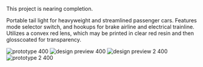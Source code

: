 This project is nearing completion.

Portable tail light for heavyweight and streamlined passenger cars.  Features mode selector switch, and hookups for brake airline and electrical trainline.  Utilizes a convex red lens, which may be printed in clear red resin and then glosscoated for transparency.

![prototype 400](https://github.com/user-attachments/assets/72c70077-5e85-41b7-9466-03f6b83e6418)
![design preview 400](https://github.com/user-attachments/assets/c3aa2954-6d1a-4246-bb23-80c00034ba25)
![design preview 2 400](https://github.com/user-attachments/assets/ec9659cf-25fd-4442-b17f-31415f516be0)
![prototype 2 400](https://github.com/user-attachments/assets/aec40b02-99ea-4cb9-a333-782645010cff)
